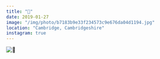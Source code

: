 ```yaml
---
title: "🌸"
date: 2019-01-27
image: "/img/photo/b7183b9e33f234573c9e676da04d1194.jpg"
location: "Cambridge, Cambridgeshire"
instagram: true
---
```


![🌸](/img/photo/b7183b9e33f234573c9e676da04d1194.jpg)
